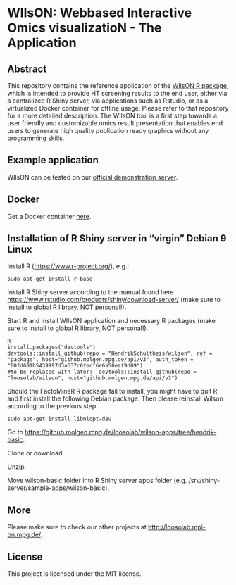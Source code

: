 # WIlsON: Webbased Interactive Omics visualizatioN -  The Application
## Abstract
This repository contains the reference application of the [WIlsON R package]( https://github.molgen.mpg.de/loosolab/wilson), which is intended to provide HT screening results to the end user, either via a centralized R Shiny server, via applications such as Rstudio, or as a virtualized Docker container for offline usage. Please refer to that repository for a more detailed description. The WIlsON tool is a first step towards a user friendly and customizable omics result presentation that enables end users to generate high quality publication ready graphics without any programming skills.

## Example application
WIlsON can be tested on our [official demonstration server](http://loosolab.mpi-bn.mpg.de/apps/wilson/).  

## Docker
Get a Docker container [here](https://hub.docker.com/r/loosolab/wilson/).

## Installation of R Shiny server in “virgin” Debian 9 Linux
Install R (https://www.r-project.org/), e.g.:
```
sudo apt-get install r-base
```
Install R Shiny server according to the manual found here https://www.rstudio.com/products/shiny/download-server/ (make sure to install to global R library, NOT personal!).

Start R and install WIlsON application and necessary R packages (make sure to install to global R library, NOT personal!).
```
R
install.packages("devtools")
devtools::install_github(repo = "HendrikSchultheis/wilson", ref = "package", host="github.molgen.mpg.de/api/v3", auth_token = "00fd601b5439997d3a637c6fecf6e6a50eaf9d09")
#to be replaced with later:  devtools::install_github(repo = "loosolab/wilson", host="github.molgen.mpg.de/api/v3")
```
Should the FactoMineR R package fail to install, you might have to quit R and first install the following Debian package. Then please reinstall Wilson according to the previous step.
```
sudo apt-get install libnlopt-dev
```

Go to https://github.molgen.mpg.de/loosolab/wilson-apps/tree/hendrik-basic. 

Clone or download.

Unzip.

Move wilson-basic folder into R Shiny server apps folder (e.g. /srv/shiny-server/sample-apps/wilson-basic).

## More
Please make sure to check our other projects at http://loosolab.mpi-bn.mpg.de/.

## License
This project is licensed under the MIT license.
